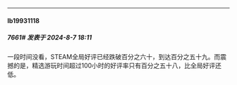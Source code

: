 ﻿
*****

####  lb19931118  
##### 7661#       发表于 2024-8-7 18:11

一段时间没看，STEAM全局好评已经跌破百分之六十，到达百分之五十九。而震撼的是，精选游玩时间超过100小时的好评率只有百分之五十八，比全局好评还低。

